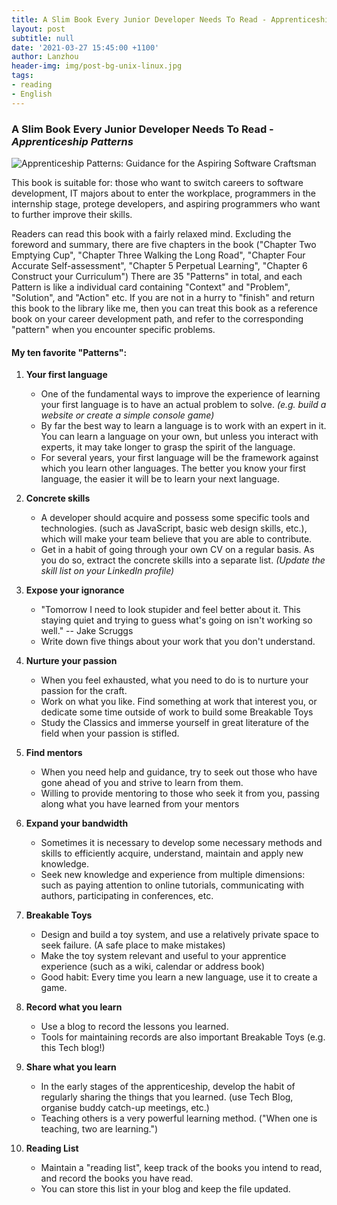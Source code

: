 ```yaml
---
title: A Slim Book Every Junior Developer Needs To Read - Apprenticeship Patterns
layout: post
subtitle: null
date: '2021-03-27 15:45:00 +1100'
author: Lanzhou
header-img: img/post-bg-unix-linux.jpg
tags:
- reading
- English
---
```


### A Slim Book Every Junior Developer Needs To Read - *Apprenticeship Patterns*

![Apprenticeship Patterns: Guidance for the Aspiring Software Craftsman](https://covers.booktopia.com.au/big/9781449379407/0000/apprenticeship-patterns.jpg)


This book is suitable for: those who want to switch careers to software development, IT majors about to enter the workplace, programmers in the internship stage, protege developers, and aspiring programmers who want to further improve their skills.

Readers can read this book with a fairly relaxed mind. Excluding the foreword and summary, there are five chapters in the book ("Chapter Two Emptying Cup", "Chapter Three Walking the Long Road", "Chapter Four Accurate Self-assessment", "Chapter 5 Perpetual Learning", "Chapter 6 Construct your Curriculum") There are 35 "Patterns" in total, and each Pattern is like a individual card containing "Context" and "Problem", "Solution", and "Action" etc. If you are not in a hurry to "finish" and return this book to the library like me, then you can treat this book as a reference book on your career development path, and refer to the corresponding "pattern" when you encounter specific problems.

#### My ten favorite "Patterns":

1. **Your first language**
   - One of the fundamental ways to improve the experience of learning your first language is to have an actual problem to solve. *(e.g. build a website or create a simple console game)*
   - By far the best way to learn a language is to work with an expert in it. You can learn a language on your own, but unless you interact with experts, it may take longer to grasp the spirit of the language.
   - For several years, your first language will be the framework against which you learn other languages. The better you know your first language, the easier it will be to learn your next language.
 
2. **Concrete skills**
   - A developer should acquire and possess some specific tools and technologies. (such as JavaScript, basic web design skills, etc.), which will make your team believe that you are able to contribute.
   - Get in a habit of going through your own CV on a regular basis. As you do so, extract the concrete skills into a separate list. *(Update the skill list on your LinkedIn profile)*
 
3. **Expose your ignorance**
   - "Tomorrow I need to look stupider and feel better about it. This staying quiet and trying to guess what's going on isn't working so well." -- Jake Scruggs
   - Write down five things about your work that you don't understand.
 
4. **Nurture your passion**
   - When you feel exhausted, what you need to do is to nurture your passion for the craft.
   - Work on what you like. Find something at work that interest you, or dedicate some time outside of work to build some Breakable Toys
   - Study the Classics and immerse yourself in great literature of the field when your passion is stifled.

5. **Find mentors**
   - When you need help and guidance, try to seek out those who have gone ahead of you and strive to learn from them.
   - Willing to provide mentoring to those who seek it from you, passing along what you have learned from your mentors

6. **Expand your bandwidth**
   - Sometimes it is necessary to develop some necessary methods and skills to efficiently acquire, understand, maintain and apply new knowledge.
   - Seek new knowledge and experience from multiple dimensions: such as paying attention to online tutorials, communicating with authors, participating in conferences, etc.
 
7. **Breakable Toys**
   - Design and build a toy system, and use a relatively private space to seek failure. (A safe place to make mistakes)
   - Make the toy system relevant and useful to your apprentice experience (such as a wiki, calendar or address book)
   - Good habit: Every time you learn a new language, use it to create a game.
 
8. **Record what you learn**
   - Use a blog to record the lessons you learned.
   - Tools for maintaining records are also important Breakable Toys (e.g. this Tech blog!)
 
9. **Share what you learn**
   - In the early stages of the apprenticeship, develop the habit of regularly sharing the things that you learned. (use Tech Blog, organise buddy catch-up meetings, etc.)
   - Teaching others is a very powerful learning method. ("When one is teaching, two are learning.")

10. **Reading List**
    - Maintain a "reading list", keep track of the books you intend to read, and record the books you have read.
    - You can store this list in your blog and keep the file updated.
